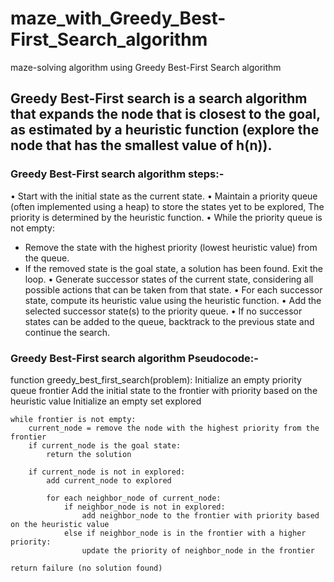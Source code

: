 # maze_with_Greedy_Best-First_Search_algorithm
maze-solving algorithm using Greedy Best-First Search algorithm
## Greedy Best-First search is a search algorithm that expands the node that is closest to the goal, as estimated by a heuristic function (explore the node that has the smallest value of h(n)).
### Greedy Best-First search algorithm steps:-
• Start with the initial state as the current state.
• Maintain a priority queue (often implemented using a heap) to store the states yet to be explored, The priority is determined by the heuristic function.
•  While the priority queue is not empty:
   - Remove the state with the highest priority (lowest heuristic value) from the queue.
   - If the removed state is the goal state, a solution has been found. Exit the loop.
•  Generate successor states of the current state, considering all possible actions that can be taken from that state.
• For each successor state, compute its heuristic value using the heuristic function. 
• Add the selected successor state(s) to the priority queue.
• If no successor states can be added to the queue, backtrack to the previous state and continue the search.

### Greedy Best-First search algorithm Pseudocode:-

function greedy_best_first_search(problem):
    Initialize an empty priority queue frontier
    Add the initial state to the frontier with priority based on the heuristic value
    Initialize an empty set explored
    
    while frontier is not empty:
        current_node = remove the node with the highest priority from the frontier
        if current_node is the goal state:
            return the solution

        if current_node is not in explored:
            add current_node to explored

            for each neighbor_node of current_node:
                if neighbor_node is not in explored:
                    add neighbor_node to the frontier with priority based on the heuristic value
                else if neighbor_node is in the frontier with a higher priority:
                    update the priority of neighbor_node in the frontier

    return failure (no solution found)
